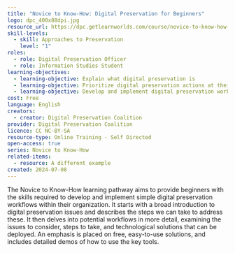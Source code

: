 ```yaml
---
title: "Novice to Know-How: Digital Preservation for Beginners"
logo: dpc_400x88dpi.jpg
resource_url: https://dpc.getlearnworlds.com/course/novice-to-know-how-beginners
skill-levels:
  - skill: Approaches to Preservation
    level: "1"
roles:
  - role: Digital Preservation Officer
  - role: Information Studies Student
learning-objectives:
  - learning-objective: Explain what digital preservation is
  - learning-objective: Prioritize digital preservation actions at their organization
  - learning-objective: Develop and implement digital preservation workflows
cost: Free
language: English
creators:
  - creator: Digital Preservation Coalition
provider: Digital Preservation Coalition
licence: CC NC-BY-SA
resource-type: Online Training - Self Directed
open-access: true
series: Novice to Know-How
related-items:
  - resource: A different example
created: 2024-07-08
---
```

The Novice to Know-How learning pathway aims to provide beginners with the skills required to develop and implement simple digital preservation workflows within their organization. It starts with a broad introduction to digital preservation issues and describes the steps we can take to address these. It then delves into potential workflows in more detail, examining the issues to consider, steps to take, and technological solutions that can be deployed. An emphasis is placed on free, easy-to-use solutions, and includes detailed demos of how to use the key tools.
